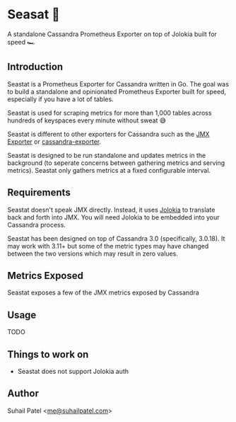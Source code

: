 # Seasat 🌊

A standalone Cassandra Prometheus Exporter on top of Jolokia built for speed 🏎️

## Introduction

Seastat is a Prometheus Exporter for Cassandra written in Go. The goal was to build a standalone and opinionated Prometheus Exporter built for speed, especially if you have a lot of tables. 

Seastat is used for scraping metrics for more than 1,000 tables across hundreds of keyspaces every minute without sweat 😅

Seastat is different to other exporters for Cassandra such as the [JMX Exporter](https://github.com/prometheus/jmx_exporter) or [cassandra-exporter](https://github.com/instaclustr/cassandra-exporter). 

Seastat is designed to be run standalone and updates metrics in the background (to seperate concerns between gathering metrics and serving metrics). Seastat only gathers metrics at a fixed configurable interval.

## Requirements

Seastat doesn't speak JMX directly. Instead, it uses [Jolokia](https://jolokia.org/) to translate back and forth into JMX. You will need Jolokia to be embedded into your Cassandra process.

Seastat has been designed on top of Cassandra 3.0 (specifically, 3.0.18). It may work with 3.11+ but some of the metric types may have changed between the two versions which may result in zero values.

## Metrics Exposed

Seastat exposes a few of the JMX metrics exposed by Cassandra

## Usage

TODO

## Things to work on

- Seastat does not support Jolokia auth

## Author

Suhail Patel <<me@suhailpatel.com>>
